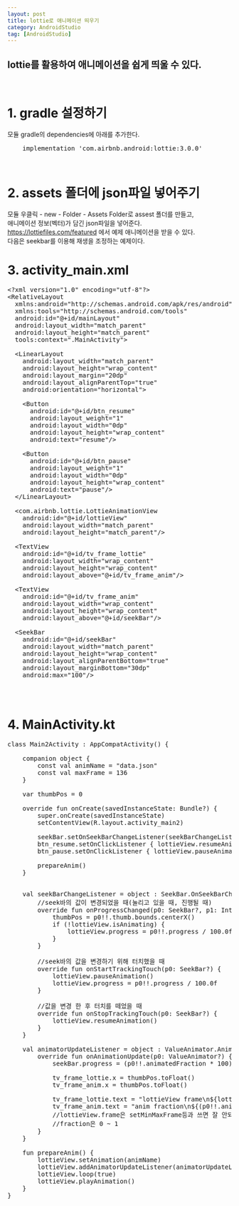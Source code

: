 ```yaml
---
layout: post
title: lottie로 애니메이션 띄우기
category: AndroidStudio
tag: [AndroidStudio]
---
```


## lottie를 활용하여 애니메이션을 쉽게 띄울 수 있다.
<br>

# 1. gradle 설정하기

모듈 gradle의 dependencies에 아래를 추가한다.<br>
<pre class="prettyprint">
    implementation 'com.airbnb.android:lottie:3.0.0'
</pre>
<br>

# 2. assets 폴더에 json파일 넣어주기

모듈 우클릭 - new - Folder - Assets Folder로 assest 폴더를 만들고,<br>
애니메이션 정보(벡터)가 담긴 json파일을 넣어준다.<br>
https://lottiefiles.com/featured 에서 예제 애니메이션을 받을 수 있다.<br>
다음은 seekbar를 이용해 재생을 조정하는 예제이다.<br>

# 3. activity_main.xml

<pre class="prettyprint">
&lt;?xml version="1.0" encoding="utf-8"?&gt;
&lt;RelativeLayout
  xmlns:android="http://schemas.android.com/apk/res/android"
  xmlns:tools="http://schemas.android.com/tools"
  android:id="@+id/mainLayout"
  android:layout_width="match_parent"
  android:layout_height="match_parent"
  tools:context=".MainActivity"&gt;

  &lt;LinearLayout
    android:layout_width="match_parent"
    android:layout_height="wrap_content"
    android:layout_margin="20dp"
    android:layout_alignParentTop="true"
    android:orientation="horizontal"&gt;

    &lt;Button
      android:id="@+id/btn_resume"
      android:layout_weight="1"
      android:layout_width="0dp"
      android:layout_height="wrap_content"
      android:text="resume"/&gt;

    &lt;Button
      android:id="@+id/btn_pause"
      android:layout_weight="1"
      android:layout_width="0dp"
      android:layout_height="wrap_content"
      android:text="pause"/&gt;
  &lt;/LinearLayout&gt;

  &lt;com.airbnb.lottie.LottieAnimationView
    android:id="@+id/lottieView"
    android:layout_width="match_parent"
    android:layout_height="match_parent"/&gt;

  &lt;TextView
    android:id="@+id/tv_frame_lottie"
    android:layout_width="wrap_content"
    android:layout_height="wrap_content"
    android:layout_above="@+id/tv_frame_anim"/&gt;

  &lt;TextView
    android:id="@+id/tv_frame_anim"
    android:layout_width="wrap_content"
    android:layout_height="wrap_content"
    android:layout_above="@+id/seekBar"/&gt;

  &lt;SeekBar
    android:id="@+id/seekBar"
    android:layout_width="match_parent"
    android:layout_height="wrap_content"
    android:layout_alignParentBottom="true"
    android:layout_marginBottom="30dp"
    android:max="100"/&gt;
</RelativeLayout>
</pre>
<br>

# 4. MainActivity.kt

<pre class="prettyprint">
class Main2Activity : AppCompatActivity() {

    companion object {
        const val animName = "data.json"
        const val maxFrame = 136
    }

    var thumbPos = 0

    override fun onCreate(savedInstanceState: Bundle?) {
        super.onCreate(savedInstanceState)
        setContentView(R.layout.activity_main2)

        seekBar.setOnSeekBarChangeListener(seekBarChangeListener)
        btn_resume.setOnClickListener { lottieView.resumeAnimation() }
        btn_pause.setOnClickListener { lottieView.pauseAnimation() }

        prepareAnim()
    }


    val seekBarChangeListener = object : SeekBar.OnSeekBarChangeListener {
        //seek바의 값이 변경되었을 때(눌리고 있을 때, 진행될 때)
        override fun onProgressChanged(p0: SeekBar?, p1: Int, p2: Boolean) {
            thumbPos = p0!!.thumb.bounds.centerX()
            if (!lottieView.isAnimating) {
                lottieView.progress = p0!!.progress / 100.0f
            }
        }

        //seek바의 값을 변경하기 위해 터치했을 때
        override fun onStartTrackingTouch(p0: SeekBar?) {
            lottieView.pauseAnimation()
            lottieView.progress = p0!!.progress / 100.0f
        }

        //값을 변경 한 후 터치를 떼었을 때
        override fun onStopTrackingTouch(p0: SeekBar?) {
            lottieView.resumeAnimation()
        }
    }

    val animatorUpdateListener = object : ValueAnimator.AnimatorUpdateListener {
        override fun onAnimationUpdate(p0: ValueAnimator?) {
            seekBar.progress = (p0!!.animatedFraction * 100).toInt()

            tv_frame_lottie.x = thumbPos.toFloat()
            tv_frame_anim.x = thumbPos.toFloat()

            tv_frame_lottie.text = "lottieView frame\n${lottieView.frame}"
            tv_frame_anim.text = "anim fraction\n${(p0!!.animatedFraction * maxFrame).toInt()}"
            //lottieView.frame은 setMinMaxFrame등과 쓰면 잘 안되는 듯..?
            //fraction은 0 ~ 1
        }
    }

    fun prepareAnim() {
        lottieView.setAnimation(animName)
        lottieView.addAnimatorUpdateListener(animatorUpdateListener)
        lottieView.loop(true)
        lottieView.playAnimation()
    }
}
</pre>
<br>
<br>

